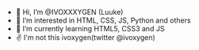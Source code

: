 - 👋 Hi, I’m @IVOXXXYGEN (Luuke)
- 👀 I’m interested in HTML, CSS, JS, Python and others
- 🌱 I’m currently learning HTML5, CSS3 and JS
- ✌ I'm not this ivoxygen(twitter @ivoxygen)

<!---
IVOXXXYGEN/IVOXXXYGEN is a ✨ special ✨ repository because its `README.md` (this file) appears on your GitHub profile.
You can click the Preview link to take a look at your changes.
--->
